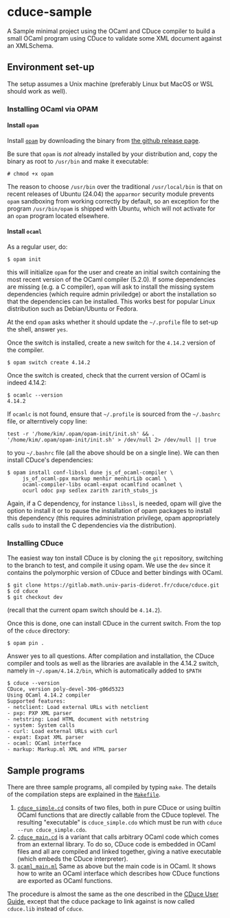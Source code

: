 # cduce-sample
A Sample minimal project using the OCaml and CDuce compiler to build a small OCaml program using CDuce to validate some XML document against an XMLSchema.

## Environment set-up

The setup assumes a Unix machine (preferably Linux but MacOS or WSL should work
as well).

### Installing OCaml via OPAM

#### Install `opam`
Install [`opam`](https://opam.ocaml.org/) by downloading the binary from [the github release page](https://github.com/ocaml/opam/releases/tag/2.2.1).

Be sure that `opam` is *not* already installed by your distribution and, copy the binary as root to `/usr/bin` and
make it executable:
```shell
# chmod +x opam
```
The reason to choose `/usr/bin` over the traditional `/usr/local/bin` is that on recent releases of Ubuntu (24.04) the `apparmor` security module prevents `opam` sandboxing from working correctly by default, so an exception for the program `/usr/bin/opam` is shipped with Ubuntu, which will not activate for an `opam` program located elsewhere.

#### Install `ocaml`

As a regular user, do:
```shell
$ opam init
```
this will initialize `opam` for the user and create an initial switch containing the most recent version of the OCaml compiler (5.2.0). If some dependencies are missing (e.g. a C compiler), `opam` will ask to install the missing system dependencies (which require admin priviledge) or abort the installation so that the dependencies can be installed. This works best for popular Linux distribution such as Debian/Ubuntu or Fedora.

At the end `opam` asks whether it should update the `~/.profile` file to set-up the shell, answer `yes`.

Once the switch is installed, create a new switch for the `4.14.2` version of the compiler.

```shell
$ opam switch create 4.14.2
```

Once the switch is created, check that the current version of OCaml is indeed 4.14.2:
```shell
$ ocamlc --version
4.14.2
```
If `ocamlc` is not found, ensure that `~/.profile` is sourced
from the `~/.bashrc` file, or alterntively copy line:
```shell
test -r '/home/kim/.opam/opam-init/init.sh' && . '/home/kim/.opam/opam-init/init.sh' > /dev/null 2> /dev/null || true
```
to you `~/.bashrc` file (all the above should be on a single line). We can then install CDuce's dependencies:
```shell
$ opam install conf-libssl dune js_of_ocaml-compiler \
     js_of_ocaml-ppx markup menhir menhirLib ocaml \
     ocaml-compiler-libs ocaml-expat ocamlfind ocamlnet \
     ocurl odoc pxp sedlex zarith zarith_stubs_js
```
Again, if a C dependency, for instance `libssl`, is needed, opam will give the option to install it or to pause the installation of opam packages to install this dependency (this requires administration privilege, opam appropriately calls `sudo` to install the C dependencies via the distribution).

### Installing CDuce

The easiest way ton install CDuce is by cloning the `git` repository, switching to the branch to test, and compile it using opam. We use the `dev` since it contains the polymorphic version of CDuce and better bindings with OCaml.

```shell
$ git clone https://gitlab.math.univ-paris-diderot.fr/cduce/cduce.git
$ cd cduce
$ git checkout dev
```

(recall that the current opam switch should be `4.14.2`).

Once this is done, one can install CDuce in the current switch. From the top of the `cduce` directory:
```shell
$ opam pin .
```
Answer yes to all questions. After compilation and installation, the CDuce compiler and tools as well as the libraries are available in the 4.14.2 switch, namely in
`~/.opam/4.14.2/bin`, which is automatically added to `$PATH`
```shell
$ cduce --version
CDuce, version poly-devel-306-g06d5323
Using OCaml 4.14.2 compiler
Supported features:
- netclient: Load external URLs with netclient
- pxp: PXP XML parser
- netstring: Load HTML document with netstring
- system: System calls
- curl: Load external URLs with curl
- expat: Expat XML parser
- ocaml: OCaml interface
- markup: Markup.ml XML and HTML parser
```

## Sample programs

There are three sample programs, all compiled by typing `make`.
The details of the compilation steps are explained in the [`Makefile`](Makefile).

1. [`cduce_simple.cd`](cduce_simple.cd) consits of two files, both in pure CDuce or using builtin OCaml functions that are directly callable from the CDuce toplevel. The resulting "executable" is `cduce_simple.cdo` which must be run with `cduce --run cduce_simple.cdo`.
2. [`cduce_main.cd`](cduce_main.cd) is a variant that calls arbitrary OCaml code which comes from an external library. To do so, CDuce code is embedded in OCaml files and all are compiled and linked together, giving a native executable (which embeds the CDuce interpreter).
3. [`ocaml_main.ml`](ocaml_main.ml) Same as above but the main code is in OCaml. It shows how to write an OCaml interface which describes how CDuce functions are exported as OCaml functions.

The procedure is almost the same as the one described in the [CDuce User
Guide](https://www.cduce.org/manual_interfacewithocaml.html), except that the
cduce package to link against is now called `cduce.lib` instead of `cduce`.
